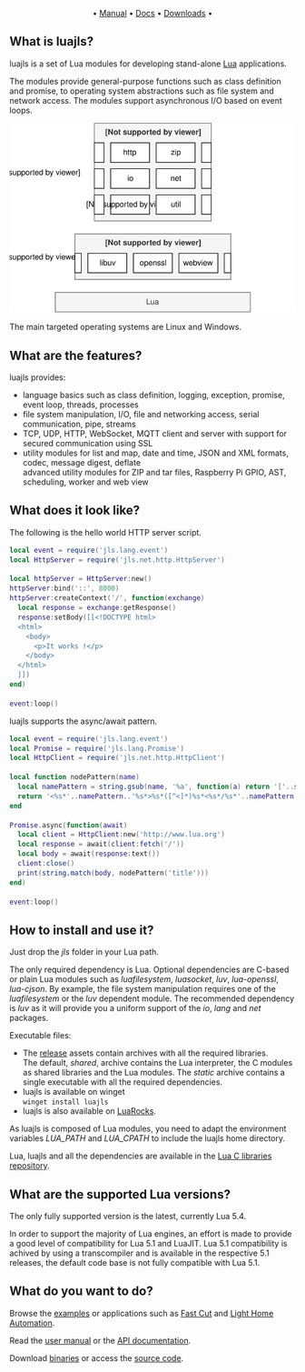 <div align="center">

•
[Manual](https://github.com/javalikescript/luajls/blob/master/doc_topics/manual.md "User manual")
•
[Docs](https://javalikescript.github.io/luajls/ "API documentation")
•
[Downloads](https://github.com/javalikescript/luajls/releases/latest "Release binaries")
•

</div>


## What is luajls?

luajls is a set of Lua modules for developing stand-alone [Lua](https://www.lua.org/) applications.

The modules provide general-purpose functions such as class definition and promise, to operating system abstractions such as file system and network access.
The modules support asynchronous I/O based on event loops.

<img src="./luajls.svg" alt="luajls stands on the shoulders of giants">

The main targeted operating systems are Linux and Windows.

## What are the features?

luajls provides:
* language basics such as class definition, logging, exception, promise, event loop, threads, processes
* file system manipulation, I/O, file and networking access, serial communication, pipe, streams
* TCP, UDP, HTTP, WebSocket, MQTT client and server with support for secured communication using SSL
* utility modules for list and map, date and time, JSON and XML formats, codec, message digest, deflate  
advanced utility modules for ZIP and tar files, Raspberry Pi GPIO, AST, scheduling, worker and web view

## What does it look like?

The following is the hello world HTTP server script.

```lua
local event = require('jls.lang.event')
local HttpServer = require('jls.net.http.HttpServer')

local httpServer = HttpServer:new()
httpServer:bind('::', 8000)
httpServer:createContext('/', function(exchange)
  local response = exchange:getResponse()
  response:setBody([[<!DOCTYPE html>
  <html>
    <body>
      <p>It works !</p>
    </body>
  </html>
  ]])
end)

event:loop()
```

luajls supports the async/await pattern.

```lua
local event = require('jls.lang.event')
local Promise = require('jls.lang.Promise')
local HttpClient = require('jls.net.http.HttpClient')

local function nodePattern(name)
  local namePattern = string.gsub(name, '%a', function(a) return '['..string.lower(a)..string.upper(a)..']' end)
  return '<%s*'..namePattern..'%s*>%s*([^<]*)%s*<%s*/%s*'..namePattern..'%s*>'
end

Promise.async(function(await)
  local client = HttpClient:new('http://www.lua.org')
  local response = await(client:fetch('/'))
  local body = await(response:text())
  client:close()
  print(string.match(body, nodePattern('title')))
end)

event:loop()
```


## How to install and use it?

Just drop the *jls* folder in your Lua path.

The only required dependency is Lua.
Optional dependencies are C-based or plain Lua modules such as *luafilesystem*, *luasocket*, *luv*, *lua-openssl*, *lua-cjson*.
By example, the file system manipulation requires one of the *luafilesystem* or the *luv* dependent module.
The recommended dependency is *luv* as it will provide you a uniform support of the *io*, *lang* and *net* packages.

Executable files:
* The [release](https://github.com/javalikescript/luajls/releases/latest) assets contain archives with all the required libraries.  
The default, *shared*, archive contains the Lua interpreter, the C modules as shared libraries and the Lua modules.
The *static* archive contains a single executable with all the required dependencies.  
* luajls is available on winget  
`winget install luajls`
* luajls is also available on [LuaRocks](https://luarocks.org/modules/javalikescript/luajls).

As luajls is composed of Lua modules, you need to adapt the environment variables *LUA_PATH* and *LUA_CPATH* to include the luajls home directory.

Lua, luajls and all the dependencies are available in the [Lua C libraries repository](https://github.com/javalikescript/luaclibs).


## What are the supported Lua versions?

The only fully supported version is the latest, currently Lua 5.4.

In order to support the majority of Lua engines, an effort is made to provide a good level of compatibility for Lua 5.1 and LuaJIT.
Lua 5.1 compatibility is achived by using a transcompiler and is available in the respective 5.1 releases, the default code base is not fully compatible with Lua 5.1.


## What do you want to do?

Browse the [examples](https://github.com/javalikescript/luajls/tree/master/examples)
or applications such as [Fast Cut](https://github.com/javalikescript/fcut) and [Light Home Automation](https://github.com/javalikescript/lha).

Read the [user manual](https://github.com/javalikescript/luajls/blob/master/doc_topics/manual.md) or the [API documentation](https://javalikescript.github.io/luajls/).

Download [binaries](https://github.com/javalikescript/luajls/releases/latest "Windows 64bits, Linux 64bits, WD MyCloud (Gen1, Sequoia), Raspberry Pi (3 Model B+)") or access the [source code](https://github.com/javalikescript/luajls).
